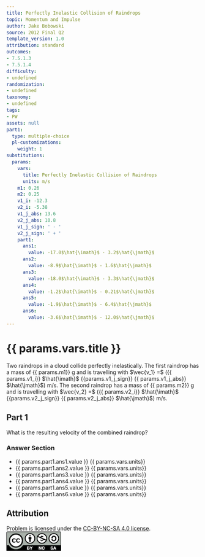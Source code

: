 ```yaml
---
title: Perfectly Inelastic Collision of Raindrops
topic: Momentum and Impulse
author: Jake Bobowski
source: 2012 Final Q2
template_version: 1.0
attribution: standard
outcomes:
- 7.5.1.3
- 7.5.1.4
difficulty:
- undefined
randomization:
- undefined
taxonomy:
- undefined
tags:
- PW
assets: null
part1:
  type: multiple-choice
  pl-customizations:
    weight: 1
substitutions:
  params:
    vars:
      title: Perfectly Inelastic Collision of Raindrops
      units: m/s
    m1: 0.26
    m2: 0.25
    v1_i: -12.3
    v2_i: -5.38
    v1_j_abs: 13.6
    v2_j_abs: 10.8
    v1_j_sign: ' - '
    v2_j_sign: ' + '
    part1:
      ans1:
        value: -17.0$\hat{\imath}$ - 3.2$\hat{\jmath}$
      ans2:
        value: -8.9$\hat{\imath}$ - 1.6$\hat{\jmath}$
      ans3:
        value: -18.0$\hat{\imath}$ - 3.3$\hat{\jmath}$
      ans4:
        value: -1.2$\hat{\imath}$ - 0.21$\hat{\jmath}$
      ans5:
        value: -1.9$\hat{\imath}$ - 6.4$\hat{\jmath}$
      ans6:
        value: -3.6$\hat{\imath}$ - 12.0$\hat{\jmath}$
---
```

# {{ params.vars.title }}
Two raindrops in a cloud collide perfectly inelastically. The first raindrop has a mass of {{ params.m1}} g and is travelling with $\vec{v_1} =$ ({{ params.v1_i}} $\hat{\imath}$ {{params.v1_j_sign}} {{ params.v1_j_abs}} $\hat{\jmath}$) m/s.
The second raindrop has a mass of {{ params.m2}} g and is travelling with $\vec{v_2} =$ ({{ params.v2_i}} $\hat{\imath}$ {{params.v2_j_sign}} {{ params.v2_j_abs}} $\hat{\jmath}$) m/s.

## Part 1

What is the resulting velocity of the combined raindrop?

### Answer Section

- {{ params.part1.ans1.value }} {{ params.vars.units}}
- {{ params.part1.ans2.value }} {{ params.vars.units}}
- {{ params.part1.ans3.value }} {{ params.vars.units}}
- {{ params.part1.ans4.value }} {{ params.vars.units}}
- {{ params.part1.ans5.value }} {{ params.vars.units}}
- {{ params.part1.ans6.value }} {{ params.vars.units}}

## Attribution

Problem is licensed under the [CC-BY-NC-SA 4.0 license](https://creativecommons.org/licenses/by-nc-sa/4.0/).<br> ![The Creative Commons 4.0 license requiring attribution-BY, non-commercial-NC, and share-alike-SA license.](https://raw.githubusercontent.com/firasm/bits/master/by-nc-sa.png)